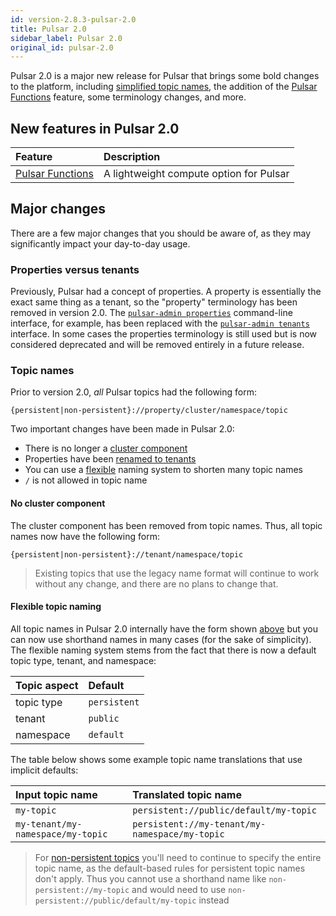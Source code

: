 ```yaml
---
id: version-2.8.3-pulsar-2.0
title: Pulsar 2.0
sidebar_label: Pulsar 2.0
original_id: pulsar-2.0
---
```


Pulsar 2.0 is a major new release for Pulsar that brings some bold changes to the platform, including [simplified topic names](#topic-names), the addition of the [Pulsar Functions](functions-overview.md) feature, some terminology changes, and more.

## New features in Pulsar 2.0

Feature | Description
:-------|:-----------
[Pulsar Functions](functions-overview.md) | A lightweight compute option for Pulsar

## Major changes

There are a few major changes that you should be aware of, as they may significantly impact your day-to-day usage.

### Properties versus tenants

Previously, Pulsar had a concept of properties. A property is essentially the exact same thing as a tenant, so the "property" terminology has been removed in version 2.0. The [`pulsar-admin properties`](reference-pulsar-admin.md#pulsar-admin) command-line interface, for example, has been replaced with the [`pulsar-admin tenants`](reference-pulsar-admin.md#pulsar-admin-tenants) interface. In some cases the properties terminology is still used but is now considered deprecated and will be removed entirely in a future release.

### Topic names

Prior to version 2.0, *all* Pulsar topics had the following form:

```http
{persistent|non-persistent}://property/cluster/namespace/topic
```
Two important changes have been made in Pulsar 2.0:

* There is no longer a [cluster component](#no-cluster)
* Properties have been [renamed to tenants](#tenants)
* You can use a [flexible](#flexible-topic-naming) naming system to shorten many topic names
* `/` is not allowed in topic name

#### No cluster component

The cluster component has been removed from topic names. Thus, all topic names now have the following form:

```http
{persistent|non-persistent}://tenant/namespace/topic
```

> Existing topics that use the legacy name format will continue to work without any change, and there are no plans to change that.


#### Flexible topic naming

All topic names in Pulsar 2.0 internally have the form shown [above](#no-cluster-component) but you can now use shorthand names in many cases (for the sake of simplicity). The flexible naming system stems from the fact that there is now a default topic type, tenant, and namespace:

Topic aspect | Default
:------------|:-------
topic type | `persistent`
tenant | `public`
namespace | `default`

The table below shows some example topic name translations that use implicit defaults:

Input topic name | Translated topic name
:----------------|:---------------------
`my-topic` | `persistent://public/default/my-topic`
`my-tenant/my-namespace/my-topic` | `persistent://my-tenant/my-namespace/my-topic`

> For [non-persistent topics](concepts-messaging.md#non-persistent-topics) you'll need to continue to specify the entire topic name, as the default-based rules for persistent topic names don't apply. Thus you cannot use a shorthand name like `non-persistent://my-topic` and would need to use `non-persistent://public/default/my-topic` instead

